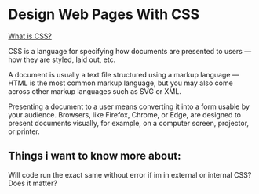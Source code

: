 # Design Web Pages With CSS

[What is CSS?](https://developer.mozilla.org/en-US/docs/Learn/CSS/First_steps/What_is_CSS)

CSS is a language for specifying how documents are presented to users — how they are styled, laid out, etc.

A document is usually a text file structured using a markup language — HTML is the most common markup language, but you may also come across other markup languages such as SVG or XML.

Presenting a document to a user means converting it into a form usable by your audience. Browsers, like Firefox, Chrome, or Edge, are designed to present documents visually, for example, on a computer screen, projector, or printer.

## Things i want to know more about:

Will code run the exact same without error if im in external or internal CSS? Does it matter?